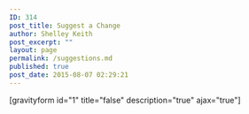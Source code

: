 ```yaml
---
ID: 314
post_title: Suggest a Change
author: Shelley Keith
post_excerpt: ""
layout: page
permalink: /suggestions.md
published: true
post_date: 2015-08-07 02:29:21
---
```

[gravityform id="1" title="false" description="true" ajax="true"]